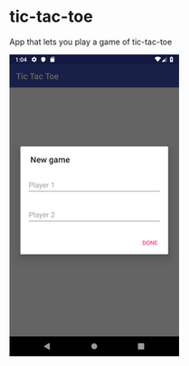 # tic-tac-toe
App that lets you play a game of tic-tac-toe

<img src="img/screenshot.png" width="300">
